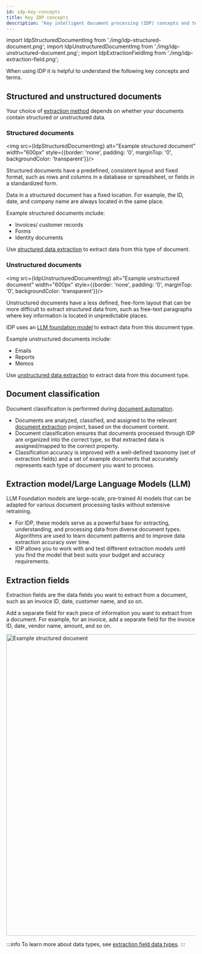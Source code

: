 ```yaml
---
id: idp-key-concepts
title: Key IDP concepts
description: "Key intelligent document processing (IDP) concepts and terms, such as the difference between structured and unstructured documents."
---
```


import IdpStructuredDocumentImg from './img/idp-structured-document.png';
import IdpUnstructuredDocumentImg from './img/idp-unstructured-document.png';
import IdpExtractionFieldImg from './img/idp-extraction-field.png';

When using IDP it is helpful to understand the following key concepts and terms.

## Structured and unstructured documents

Your choice of [extraction method](idp-document-extraction.md#create-extraction-project) depends on whether your documents contain structured or unstructured data.

### Structured documents

<div class="double-column-container">
<div class="double-column-left"  style={{marginRight: '30px'}}>

<img src={IdpStructuredDocumentImg} alt="Example structured document" width="600px" style={{border: 'none', padding: '0', marginTop: '0', backgroundColor: 'transparent'}}/>

</div>
<div class="double-column-right">

Structured documents have a predefined, consistent layout and fixed format, such as rows and columns in a database or spreadsheet, or fields in a standardized form.

Data in a structured document has a fixed location. For example, the ID, date, and company name are always located in the same place.

Example structured documents include:

- Invoices/ customer records
- Forms
- Identity documents

Use [structured data extraction](idp-structured-extraction.md) to extract data from this type of document.

</div>
</div>

### Unstructured documents

<div class="double-column-container">
<div class="double-column-left"  style={{marginRight: '30px'}}>

<img src={IdpUnstructuredDocumentImg} alt="Example unstructured document" width="600px" style={{border: 'none', padding: '0', marginTop: '0', backgroundColor: 'transparent'}}/>

</div>
<div class="double-column-right">

Unstructured documents have a less defined, free-form layout that can be more difficult to extract structured data from, such as free-text paragraphs where key information is located in unpredictable places.

IDP uses an [LLM foundation model](#llm-foundation-models) to extract data from this document type.

Example unstructured documents include:

- Emails
- Reports
- Memos

Use [unstructured data extraction](idp-unstructured-extraction.md) to extract data from this document type.

</div>
</div>

## Document classification

Document classification is performed during [document automation](idp-document-automation.md).

- Documents are analyzed, classified, and assigned to the relevant [document extraction](idp-document-extraction.md) project, based on the document content.
- Document classification ensures that documents processed through IDP are organized into the correct type, so that extracted data is assigned/mapped to the correct property.
- Classification accuracy is improved with a well-defined taxonomy (set of extraction fields) and a set of example documents that accurately represents each type of document you want to process.

## Extraction model/Large Language Models (LLM)

LLM Foundation models are large-scale, pre-trained AI models that can be adapted for various document processing tasks without extensive retraining.

- For IDP, these models serve as a powerful base for extracting, understanding, and processing data from diverse document types. Algorithms are used to learn document patterns and to improve data extraction accuracy over time.
- IDP allows you to work with and test different extraction models until you find the model that best suits your budget and accuracy requirements.

## Extraction fields

Extraction fields are the data fields you want to extract from a document, such as an invoice ID, date, customer name, and so on.

Add a separate field for each piece of information you want to extract from a document. For example, for an invoice, add a separate field for the invoice ID, date, vendor name, amount, and so on.

<img src={IdpExtractionFieldImg} alt="Example structured document" width="800px"/>

:::info
To learn more about data types, see [extraction field data types](idp-reference.md#extraction-field-data-types).
:::
